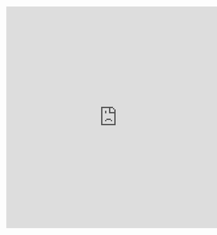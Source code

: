 <div style="width:100%;height:0;padding-bottom:100%;position:relative;" align="center">
  <iframe src="https://giphy.com/embed/3pHrwP0Lg9t8NqiLWY" width="100%" height="100%" style="position:absolute" frameBorder="0" class="giphy-embed" allowFullScreen></iframe>
</div>
